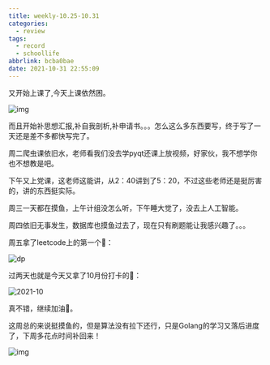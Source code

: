 ```yaml
---
title: weekly-10.25-10.31
categories:
  - review
tags:
  - record
  - schoollife
abbrlink: bcba0bae
date: 2021-10-31 22:55:09
---
```


又开始上课了,今天上课依然困。

![img](https://gitee.com/cao_ziqiang/img/raw/master/20211101105655.jpg)

而且开始补思想汇报,补自我剖析,补申请书。。。怎么这么多东西要写，终于写了一天还是差不多都快写完了。

周二爬虫课依旧水，老师看我们没去学pyqt还课上放视频，好家伙，我不想学你也不想教是吧。

下午又上党课，这老师这能讲，从2：40讲到了5：20，不过这些老师还是挺厉害的，讲的东西挺实际。

周三一天都在摸鱼，上午计组没怎么听，下午睡大觉了，没去上人工智能。

周四依旧无事发生，数据库也摸鱼过去了，现在只有刷题能让我感兴趣了。。。

周五拿了leetcode上的第一个🥇：

![dp](https://gitee.com/cao_ziqiang/img/raw/master/20211101110211.png)

过两天也就是今天又拿了10月份打卡的🥇：

![2021-10](https://gitee.com/cao_ziqiang/img/raw/master/20211101110245.png)

真不错，继续加油💪。

这周总的来说挺摸鱼的，但是算法没有拉下还行，只是Golang的学习又落后进度了，下周多花点时间补回来！

![img](https://gitee.com/cao_ziqiang/img/raw/master/20211101110421.jpg)

